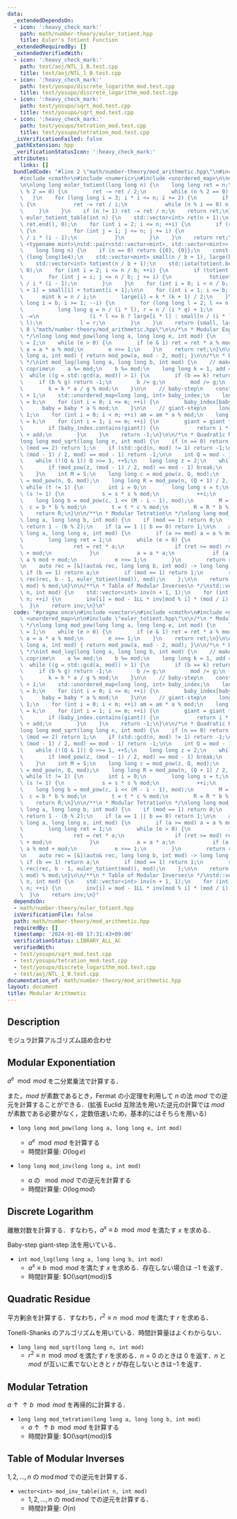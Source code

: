 ```yaml
---
data:
  _extendedDependsOn:
  - icon: ':heavy_check_mark:'
    path: math/number-theory/euler_totient.hpp
    title: Euler's Totient Function
  _extendedRequiredBy: []
  _extendedVerifiedWith:
  - icon: ':heavy_check_mark:'
    path: test/aoj/NTL_1_B.test.cpp
    title: test/aoj/NTL_1_B.test.cpp
  - icon: ':heavy_check_mark:'
    path: test/yosupo/discrete_logarithm_mod.test.cpp
    title: test/yosupo/discrete_logarithm_mod.test.cpp
  - icon: ':heavy_check_mark:'
    path: test/yosupo/sqrt_mod.test.cpp
    title: test/yosupo/sqrt_mod.test.cpp
  - icon: ':heavy_check_mark:'
    path: test/yosupo/tetration_mod.test.cpp
    title: test/yosupo/tetration_mod.test.cpp
  _isVerificationFailed: false
  _pathExtension: hpp
  _verificationStatusIcon: ':heavy_check_mark:'
  attributes:
    links: []
  bundledCode: "#line 2 \"math/number-theory/mod_arithmetic.hpp\"\n#include <vector>\n\
    #include <cmath>\n#include <numeric>\n#include <unordered_map>\n\n#line 4 \"math/number-theory/euler_totient.hpp\"\
    \n\nlong long euler_totient(long long n) {\n    long long ret = n;\n    if (n\
    \ % 2 == 0) {\n        ret -= ret / 2;\n        while (n % 2 == 0) n /= 2;\n \
    \   }\n    for (long long i = 3; i * i <= n; i += 2) {\n        if (n % i == 0)\
    \ {\n            ret -= ret / i;\n            while (n % i == 0) n /= i;\n   \
    \     }\n    }\n    if (n != 1) ret -= ret / n;\n    return ret;\n}\n\nstd::vector<int>\
    \ euler_totient_table(int n) {\n    std::vector<int> ret(n + 1);\n    std::iota(ret.begin(),\
    \ ret.end(), 0);\n    for (int i = 2; i <= n; ++i) {\n        if (ret[i] == i)\
    \ {\n            for (int j = i; j <= n; j += i) {\n                ret[j] = ret[j]\
    \ / i * (i - 1);\n            }\n        }\n    }\n    return ret;\n}\n\ntemplate\
    \ <typename mint>\nstd::pair<std::vector<mint>, std::vector<mint>> totient_summatory_table(\n\
    \    long long n) {\n    if (n == 0) return {{0}, {0}};\n    const int b = std::min(n,\
    \ (long long)1e4);\n    std::vector<mint> small(n / b + 1), large(b + 1);\n\n\
    \    std::vector<int> totient(n / b + 1);\n    std::iota(totient.begin(), totient.end(),\
    \ 0);\n    for (int i = 2; i <= n / b; ++i) {\n        if (totient[i] != i) continue;\n\
    \        for (int j = i; j <= n / b; j += i) {\n            totient[j] = totient[j]\
    \ / i * (i - 1);\n        }\n    }\n    for (int i = 0; i < n / b; ++i) small[i\
    \ + 1] = small[i] + totient[i + 1];\n\n    for (int i = 1; i <= b; ++i) {\n  \
    \      mint k = n / i;\n        large[i] = k * (k + 1) / 2;\n    }\n    for (long\
    \ long i = b; i >= 1; --i) {\n        for (long long l = 2; l <= n / i;) {\n \
    \           long long q = n / (i * l), r = n / (i * q) + 1;\n            large[i]\
    \ -=\n                (i * l <= b ? large[i * l] : small[n / (i * l)]) * (r -\
    \ l);\n            l = r;\n        }\n    }\n    return {small, large};\n}\n#line\
    \ 8 \"math/number-theory/mod_arithmetic.hpp\"\n\n/*\n * Modular Exponentiation\n\
    \ */\nlong long mod_pow(long long a, long long e, int mod) {\n    long long ret\
    \ = 1;\n    while (e > 0) {\n        if (e & 1) ret = ret * a % mod;\n       \
    \ a = a * a % mod;\n        e >>= 1;\n    }\n    return ret;\n}\n\nlong long mod_inv(long\
    \ long a, int mod) { return mod_pow(a, mod - 2, mod); }\n\n/*\n * Discrete Logarithm\n\
    \ */\nint mod_log(long long a, long long b, int mod) {\n    // make a and mod\
    \ coprime\n    a %= mod;\n    b %= mod;\n    long long k = 1, add = 0, g;\n  \
    \  while ((g = std::gcd(a, mod)) > 1) {\n        if (b == k) return add;\n   \
    \     if (b % g) return -1;\n        b /= g;\n        mod /= g;\n        ++add;\n\
    \        k = k * a / g % mod;\n    }\n\n    // baby-step\n    const int m = std::sqrt(mod)\
    \ + 1;\n    std::unordered_map<long long, int> baby_index;\n    long long baby\
    \ = b;\n    for (int i = 0; i <= m; ++i) {\n        baby_index[baby] = i;\n  \
    \      baby = baby * a % mod;\n    }\n\n    // giant-step\n    long long am =\
    \ 1;\n    for (int i = 0; i < m; ++i) am = am * a % mod;\n    long long giant\
    \ = k;\n    for (int i = 1; i <= m; ++i) {\n        giant = giant * am % mod;\n\
    \        if (baby_index.contains(giant)) {\n            return i * m - baby_index[giant]\
    \ + add;\n        }\n    }\n    return -1;\n}\n\n/*\n * Quadratic Residue\n */\n\
    long long mod_sqrt(long long n, int mod) {\n    if (n == 0) return 0;\n    if\
    \ (mod == 2) return 1;\n    if (std::gcd(n, mod) != 1) return -1;\n    if (mod_pow(n,\
    \ (mod - 1) / 2, mod) == mod - 1) return -1;\n\n    int Q = mod - 1, S = 0;\n\
    \    while (!(Q & 1)) Q >>= 1, ++S;\n    long long z = 2;\n    while (true) {\n\
    \        if (mod_pow(z, (mod - 1) / 2, mod) == mod - 1) break;\n        ++z;\n\
    \    }\n    int M = S;\n    long long c = mod_pow(z, Q, mod);\n    long long t\
    \ = mod_pow(n, Q, mod);\n    long long R = mod_pow(n, (Q + 1) / 2, mod);\n   \
    \ while (t != 1) {\n        int i = 0;\n        long long s = t;\n        while\
    \ (s != 1) {\n            s = s * s % mod;\n            ++i;\n        }\n    \
    \    long long b = mod_pow(c, 1 << (M - i - 1), mod);\n        M = i;\n      \
    \  c = b * b % mod;\n        t = t * c % mod;\n        R = R * b % mod;\n    }\n\
    \    return R;\n}\n\n/**\n * Modular Tetration\n */\nlong long mod_tetration(long\
    \ long a, long long b, int mod) {\n    if (mod == 1) return 0;\n    if (a == 0)\
    \ return 1 - (b % 2);\n    if (a == 1 || b == 0) return 1;\n\n    auto pow = [&](long\
    \ long a, long long e, int mod) {\n        if (a >= mod) a = a % mod + mod;\n\
    \        long long ret = 1;\n        while (e > 0) {\n            if (e & 1) {\n\
    \                ret = ret * a;\n                if (ret >= mod) ret = ret % mod\
    \ + mod;\n            }\n            a = a * a;\n            if (a >= mod) a =\
    \ a % mod + mod;\n            e >>= 1;\n        }\n        return ret;\n    };\n\
    \n    auto rec = [&](auto& rec, long long b, int mod) -> long long {\n       \
    \ if (b == 1) return a;\n        if (mod == 1) return 1;\n        return pow(a,\
    \ rec(rec, b - 1, euler_totient(mod)), mod);\n    };\n\n    return rec(rec, b,\
    \ mod) % mod;\n}\n\n/**\n * Table of Modular Inverses\n */\nstd::vector<int> mod_inv_table(int\
    \ n, int mod) {\n    std::vector<int> inv(n + 1, 1);\n    for (int i = 2; i <=\
    \ n; ++i) {\n        inv[i] = mod - 1LL * inv[mod % i] * (mod / i) % mod;\n  \
    \  }\n    return inv;\n}\n"
  code: "#pragma once\n#include <vector>\n#include <cmath>\n#include <numeric>\n#include\
    \ <unordered_map>\n\n#include \"euler_totient.hpp\"\n\n/*\n * Modular Exponentiation\n\
    \ */\nlong long mod_pow(long long a, long long e, int mod) {\n    long long ret\
    \ = 1;\n    while (e > 0) {\n        if (e & 1) ret = ret * a % mod;\n       \
    \ a = a * a % mod;\n        e >>= 1;\n    }\n    return ret;\n}\n\nlong long mod_inv(long\
    \ long a, int mod) { return mod_pow(a, mod - 2, mod); }\n\n/*\n * Discrete Logarithm\n\
    \ */\nint mod_log(long long a, long long b, int mod) {\n    // make a and mod\
    \ coprime\n    a %= mod;\n    b %= mod;\n    long long k = 1, add = 0, g;\n  \
    \  while ((g = std::gcd(a, mod)) > 1) {\n        if (b == k) return add;\n   \
    \     if (b % g) return -1;\n        b /= g;\n        mod /= g;\n        ++add;\n\
    \        k = k * a / g % mod;\n    }\n\n    // baby-step\n    const int m = std::sqrt(mod)\
    \ + 1;\n    std::unordered_map<long long, int> baby_index;\n    long long baby\
    \ = b;\n    for (int i = 0; i <= m; ++i) {\n        baby_index[baby] = i;\n  \
    \      baby = baby * a % mod;\n    }\n\n    // giant-step\n    long long am =\
    \ 1;\n    for (int i = 0; i < m; ++i) am = am * a % mod;\n    long long giant\
    \ = k;\n    for (int i = 1; i <= m; ++i) {\n        giant = giant * am % mod;\n\
    \        if (baby_index.contains(giant)) {\n            return i * m - baby_index[giant]\
    \ + add;\n        }\n    }\n    return -1;\n}\n\n/*\n * Quadratic Residue\n */\n\
    long long mod_sqrt(long long n, int mod) {\n    if (n == 0) return 0;\n    if\
    \ (mod == 2) return 1;\n    if (std::gcd(n, mod) != 1) return -1;\n    if (mod_pow(n,\
    \ (mod - 1) / 2, mod) == mod - 1) return -1;\n\n    int Q = mod - 1, S = 0;\n\
    \    while (!(Q & 1)) Q >>= 1, ++S;\n    long long z = 2;\n    while (true) {\n\
    \        if (mod_pow(z, (mod - 1) / 2, mod) == mod - 1) break;\n        ++z;\n\
    \    }\n    int M = S;\n    long long c = mod_pow(z, Q, mod);\n    long long t\
    \ = mod_pow(n, Q, mod);\n    long long R = mod_pow(n, (Q + 1) / 2, mod);\n   \
    \ while (t != 1) {\n        int i = 0;\n        long long s = t;\n        while\
    \ (s != 1) {\n            s = s * s % mod;\n            ++i;\n        }\n    \
    \    long long b = mod_pow(c, 1 << (M - i - 1), mod);\n        M = i;\n      \
    \  c = b * b % mod;\n        t = t * c % mod;\n        R = R * b % mod;\n    }\n\
    \    return R;\n}\n\n/**\n * Modular Tetration\n */\nlong long mod_tetration(long\
    \ long a, long long b, int mod) {\n    if (mod == 1) return 0;\n    if (a == 0)\
    \ return 1 - (b % 2);\n    if (a == 1 || b == 0) return 1;\n\n    auto pow = [&](long\
    \ long a, long long e, int mod) {\n        if (a >= mod) a = a % mod + mod;\n\
    \        long long ret = 1;\n        while (e > 0) {\n            if (e & 1) {\n\
    \                ret = ret * a;\n                if (ret >= mod) ret = ret % mod\
    \ + mod;\n            }\n            a = a * a;\n            if (a >= mod) a =\
    \ a % mod + mod;\n            e >>= 1;\n        }\n        return ret;\n    };\n\
    \n    auto rec = [&](auto& rec, long long b, int mod) -> long long {\n       \
    \ if (b == 1) return a;\n        if (mod == 1) return 1;\n        return pow(a,\
    \ rec(rec, b - 1, euler_totient(mod)), mod);\n    };\n\n    return rec(rec, b,\
    \ mod) % mod;\n}\n\n/**\n * Table of Modular Inverses\n */\nstd::vector<int> mod_inv_table(int\
    \ n, int mod) {\n    std::vector<int> inv(n + 1, 1);\n    for (int i = 2; i <=\
    \ n; ++i) {\n        inv[i] = mod - 1LL * inv[mod % i] * (mod / i) % mod;\n  \
    \  }\n    return inv;\n}"
  dependsOn:
  - math/number-theory/euler_totient.hpp
  isVerificationFile: false
  path: math/number-theory/mod_arithmetic.hpp
  requiredBy: []
  timestamp: '2024-01-08 17:31:43+09:00'
  verificationStatus: LIBRARY_ALL_AC
  verifiedWith:
  - test/yosupo/sqrt_mod.test.cpp
  - test/yosupo/tetration_mod.test.cpp
  - test/yosupo/discrete_logarithm_mod.test.cpp
  - test/aoj/NTL_1_B.test.cpp
documentation_of: math/number-theory/mod_arithmetic.hpp
layout: document
title: Modular Arithmetic
---
```


## Description

モジュラ計算アルゴリズム詰め合わせ

## Modular Exponentiation

$a^e \mod mod$ を二分累乗法で計算する．

また，$mod$ が素数であるとき，Fermat の小定理を利用して $n$ の法 $mod$ での逆元を計算することができる．(拡張 Euclid 互除法を用いた逆元の計算では $mod$ が素数である必要がなく，定数倍速いため，基本的にはそちらを用いる)

- `long long mod_pow(long long a, long long e, int mod)`
    - $a^e \mod mod$ を計算する
    - 時間計算量: $O(\log e)$

- `long long mod_inv(long long a, int mod)`
    - $a$ の $\mod mod$ での逆元を計算する
    - 時間計算量: $O(\log mod)$

## Discrete Logarithm

離散対数を計算する．すなわち，$a^x \equiv b \mod mod$ を満たす $x$ を求める．

Baby-step giant-step 法を用いている．

- `int mod_log(long long a, long long b, int mod)`
    - $a^x \equiv b \mod mod$ を満たす $x$ を求める．存在しない場合は $-1$ を返す．
    - 時間計算量: $O(\sqrt{mod})$

## Quadratic Residue

平方剰余を計算する．すなわち，$r^2 \equiv n \mod mod$ を満たす $r$ を求める．

Tonelli-Shanks のアルゴリズムを用いている．時間計算量はよくわからない．

- `long long mod_sqrt(long long n, int mod)`
    - $r^2 \equiv n \mod mod$ を満たす $r$ を求める．$n = 0$ のときは $0$ を返す．$n$ と $mod$ が互いに素でないときと $r$ が存在しないときは$-1$ を返す．


## Modular Tetration

$a \uparrow \uparrow b \mod mod$ を再帰的に計算する．

- `long long mod_tetration(long long a, long long b, int mod)`
  - $a \uparrow \uparrow b \mod mod$ を計算する
  - 時間計算量: $O(\sqrt{mod})$

## Table of Modular Inverses

$1, 2, \dots, n$ の $\mathrm{mod}\, mod$ での逆元を計算する．

- `vector<int> mod_inv_table(int n, int mod)`
  - $1, 2, \dots, n$ の $\mathrm{mod}\,mod$ での逆元を計算する．
  - 時間計算量: $O(n)$